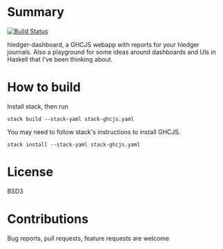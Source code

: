 # Summary

[![Build Status](https://travis-ci.org/j-mueller/hldb.svg?branch=master)](https://travis-ci.org/j-mueller/hldb)

hledger-dashboard, a GHCJS webapp with reports for your hledger journals. Also a playground for some ideas around dashboards and UIs in Haskell that I've been thinking about.

# How to build
Install stack, then run
```
stack build --stack-yaml stack-ghcjs.yaml
```

You may need to follow stack's instructions to install GHCJS.

```
stack install --stack-yaml stack-ghcjs.yaml
```

# License

BSD3

# Contributions

Bug reports, pull requests, feature requests are welcome
